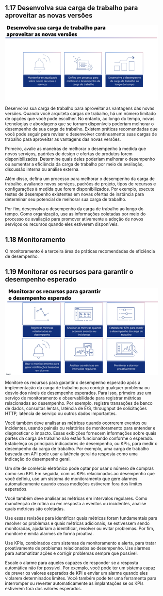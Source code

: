 ## 1.17 Desenvolva sua carga de trabalho para aproveitar as novas versões

![alt text](image-9.png)

Desenvolva sua carga de trabalho para aproveitar as vantagens das novas versões. Quando você arquiteta cargas de trabalho, há um número limitado de opções que você pode escolher. No entanto, ao longo do tempo, novas tecnologias e abordagens que se tornam disponíveis poderiam melhorar o desempenho de sua carga de trabalho. Existem práticas recomendadas que você pode seguir para revisar e desenvolver continuamente suas cargas de trabalho para aproveitar as vantagens das novas versões.

Primeiro, avalie as maneiras de melhorar o desempenho à medida que novos serviços, padrões de design e ofertas de produtos forem disponibilizados. Determine quais deles poderiam melhorar o desempenho ou aumentar a eficiência da carga de trabalho por meio de avaliação, discussão interna ou análise externa.

Além disso, defina um processo para melhorar o desempenho da carga de trabalho, avaliando novos serviços, padrões de projeto, tipos de recursos e configurações à medida que forem disponibilizados. Por exemplo, execute testes de desempenho existentes em novas ofertas de instância para determinar seu potencial de melhorar sua carga de trabalho.

Por fim, desenvolva o desempenho da carga de trabalho ao longo do tempo. Como organização, use as informações coletadas por meio do processo de avaliação para promover ativamente a adoção de novos serviços ou recursos quando eles estiverem disponíveis.

## 1.18 Monitoramento

O monitoramento é a terceira área de práticas recomendadas de eficiência de desempenho.

## 1.19 Monitorar os recursos para garantir o desempenho esperado

![alt text](image-10.png)

Monitore os recursos para garantir o desempenho esperado após a
implementação da carga de trabalho para corrigir qualquer problema ou desvio dos níveis de desempenho esperados. Para isso, primeiro use um serviço de monitoramento e observabilidade para registrar métricas relacionadas ao desempenho. Por exemplo, registre transações de banco de dados, consultas lentas, latência de E/S, throughput de solicitações HTTP, latência de serviço ou outros dados importantes.

Você também deve analisar as métricas quando ocorrerem eventos ou incidentes, usando painéis ou relatórios de monitoramento para entender e diagnosticar o impacto. Essas exibições fornecem informações sobre quais partes da carga de trabalho não estão funcionando conforme o esperado. Estabeleça os principais indicadores de desempenho, ou KPIs, para medir o desempenho da carga de trabalho. Por exemplo, uma carga de trabalho baseada em API pode usar a latência geral da resposta como uma indicação do desempenho geral.

Um site de comércio eletrônico pode optar por usar o número de compras como seu KPI. Em seguida, com os KPIs relacionados ao desempenho que você definiu, use um sistema de monitoramento que gere alarmes automaticamente quando essas medições estiverem fora dos limites esperados.

Você também deve analisar as métricas em intervalos regulares. Como manutenção de rotina ou em resposta a eventos ou incidentes, analise quais métricas são coletadas.

Use essas revisões para identificar quais métricas foram fundamentais para resolver os problemas e quais métricas adicionais, se estivessem sendo monitoradas, ajudariam a identificar, resolver ou evitar problemas. Por fim, monitore e emita alarmes de forma proativa.

Use KPIs, combinados com sistemas de monitoramento e alerta, para tratar proativamente de problemas relacionados ao desempenho. Use alarmes para automatizar ações e corrigir problemas sempre que possível.

Escale o alarme para aqueles capazes de responder se a resposta automática não for possível. Por exemplo, você pode ter um sistema capaz de prever os valores esperados de KPI e enviar um alarme quando eles violarem determinados limites. Você também pode ter uma ferramenta para interromper ou reverter automaticamente as implantações se os KPIs estiverem fora dos valores esperados.

